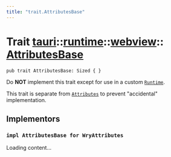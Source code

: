```yaml
---
title: "trait.AttributesBase"
---
```


# Trait [tauri](/docs/api/rust/tauri/../../index.html)::​[runtime](/docs/api/rust/tauri/../index.html)::​[webview](/docs/api/rust/tauri/index.html)::​[AttributesBase](/docs/api/rust/tauri/)

```
pub trait AttributesBase: Sized { }
```

Do **NOT** implement this trait except for use in a custom [`Runtime`](/docs/api/rust/tauri/../../../tauri/runtime/trait.Runtime.html).

This trait is separate from [`Attributes`](/docs/api/rust/tauri/../../../tauri/runtime/webview/trait.Attributes.html "Attributes") to prevent "accidental" implementation.

## Implementors

### `impl AttributesBase for WryAttributes`

Loading content...
